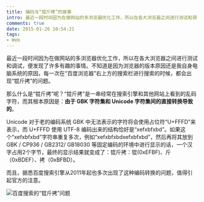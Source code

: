 ```yaml
---
title: 编码与“锟斤拷”的故事
intro: 最近一段时间因为在做网站的多浏览器优化工作，所以在各大浏览器之间进行测试和调试，便发现了许多有趣的事情。不知道是因为浏览器的版本原因还是我自身电脑系统的原因，每一次在“百度浏览器”右上方的搜索栏进行搜索的时候，都会出现“锟斤拷”的问题。
comments: true
date: 2015-01-26 10:54:21
tags:
- Web
---
```



最近一段时间因为在做网站的多浏览器优化工作，所以在各大浏览器之间进行测试和调试，便发现了许多有趣的事情。不知道是因为浏览器的版本原因还是我自身电脑系统的原因，每一次在“百度浏览器”右上方的搜索栏进行搜索的时候，都会出现“锟斤拷”的问题。

那么什么是“锟斤拷”呢？“锟斤拷”是一串经常在搜索引擎和其他网站上看到的乱码字符，而其根本原因是：**由于 GBK 字符集和 Unicode 字符集间的直接转换导致的**。

Unicode 对于老的编码系统 GBK 中无法表示的字符将会使用占位符“U+FFFD”来表示，而 U+FFFD 使用 UTF-8 编码出来的结构恰好是“xefxbfxbd”。如果这个“xefxbfxbd”字符串重复多次，例如“xefxbfxbdxefxbfxbd”，然后再将其放到 GBK / CP936 / GB2312/ GB18030 等固定编码的环境中进行显示的话，一个汉字占用2个字节，最终的显示结果就变成了：锟斤拷：锟(0xEFBF)、斤（0xBDEF）、拷（0xBFBD）。

而且，据悉百度搜索引擎从2011年起也多次出现了这种编码转换的问题，值得引起官方的注意。

![百度搜索的“锟斤拷”问题](1.jpg)
